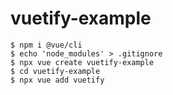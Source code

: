 # vuetify-example

```console
$ npm i @vue/cli
$ echo 'node_modules' > .gitignore
$ npx vue create vuetify-example
$ cd vuetify-example
$ npx vue add vuetify
```
